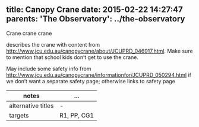 title: Canopy Crane
date: 2015-02-22 14:27:47
parents:
  'The Observatory': ../the-observatory
---

Crane crane crane

<!-- more -->
describes the crane with content from http://www.jcu.edu.au/canopycrane/about/JCUPRD_046917.html.  Make sure to mention that school kids don’t get to use the crane.

May include some safety info from http://www.jcu.edu.au/canopycrane/informationfor/JCUPRD_050294.html if we don’t want a separate safety page; otherwise links to safety page


notes | ...
-------|-----
alternative titles | -
targets | R1, PP, CG1
